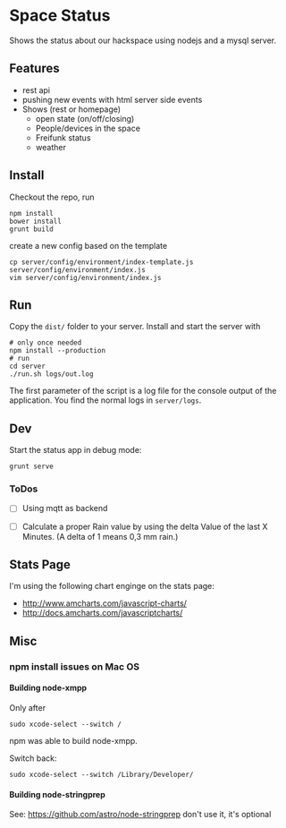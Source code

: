 # Space Status

Shows the status about our hackspace using nodejs and a mysql server.

## Features
* rest api
* pushing new events with html server side events
* Shows (rest or homepage)
    * open state (on/off/closing)
    * People/devices in the space
    * Freifunk status
    * weather


## Install
Checkout the repo, run
```
npm install
bower install
grunt build
```
create a new config based on the template
```
cp server/config/environment/index-template.js server/config/environment/index.js
vim server/config/environment/index.js
```

## Run
Copy the ```dist/``` folder to your server. Install and start the server with
```
# only once needed
npm install --production
# run
cd server
./run.sh logs/out.log
```
The first parameter of the script is a log file for the console output of the application. You find the normal logs in ```server/logs```.


## Dev
Start the status app in debug mode:
```
grunt serve
```

### ToDos
- [ ] Using mqtt as backend
- [ ] Calculate a proper Rain value by using the delta Value of the last X Minutes. (A delta of 1 means 0,3 mm rain.)


## Stats Page
I'm using the following chart enginge on the stats page:

* http://www.amcharts.com/javascript-charts/
* http://docs.amcharts.com/javascriptcharts/

## Misc

### npm install issues on Mac OS

#### Building node-xmpp

Only after
```
sudo xcode-select --switch /
```
npm was able to build node-xmpp.

Switch back:
```
sudo xcode-select --switch /Library/Developer/
```

#### Building node-stringprep
See: https://github.com/astro/node-stringprep
don't use it, it's optional
